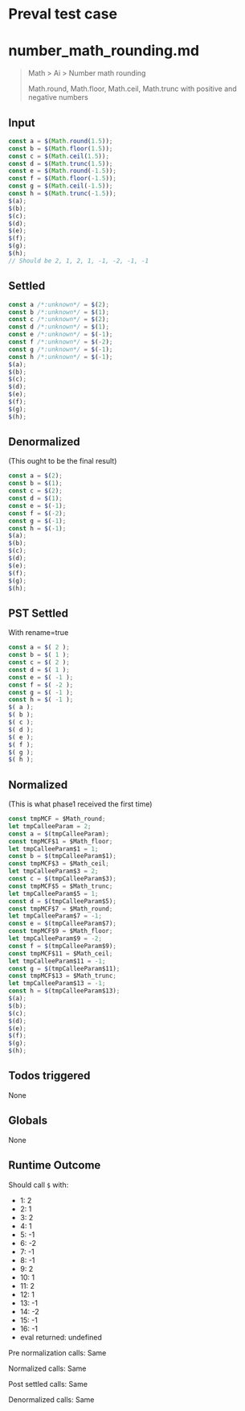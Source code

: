 # Preval test case

# number_math_rounding.md

> Math > Ai > Number math rounding
>
> Math.round, Math.floor, Math.ceil, Math.trunc with positive and negative numbers

## Input

`````js filename=intro
const a = $(Math.round(1.5));
const b = $(Math.floor(1.5));
const c = $(Math.ceil(1.5));
const d = $(Math.trunc(1.5));
const e = $(Math.round(-1.5));
const f = $(Math.floor(-1.5));
const g = $(Math.ceil(-1.5));
const h = $(Math.trunc(-1.5));
$(a);
$(b);
$(c);
$(d);
$(e);
$(f);
$(g);
$(h);
// Should be 2, 1, 2, 1, -1, -2, -1, -1
`````


## Settled


`````js filename=intro
const a /*:unknown*/ = $(2);
const b /*:unknown*/ = $(1);
const c /*:unknown*/ = $(2);
const d /*:unknown*/ = $(1);
const e /*:unknown*/ = $(-1);
const f /*:unknown*/ = $(-2);
const g /*:unknown*/ = $(-1);
const h /*:unknown*/ = $(-1);
$(a);
$(b);
$(c);
$(d);
$(e);
$(f);
$(g);
$(h);
`````


## Denormalized
(This ought to be the final result)

`````js filename=intro
const a = $(2);
const b = $(1);
const c = $(2);
const d = $(1);
const e = $(-1);
const f = $(-2);
const g = $(-1);
const h = $(-1);
$(a);
$(b);
$(c);
$(d);
$(e);
$(f);
$(g);
$(h);
`````


## PST Settled
With rename=true

`````js filename=intro
const a = $( 2 );
const b = $( 1 );
const c = $( 2 );
const d = $( 1 );
const e = $( -1 );
const f = $( -2 );
const g = $( -1 );
const h = $( -1 );
$( a );
$( b );
$( c );
$( d );
$( e );
$( f );
$( g );
$( h );
`````


## Normalized
(This is what phase1 received the first time)

`````js filename=intro
const tmpMCF = $Math_round;
let tmpCalleeParam = 2;
const a = $(tmpCalleeParam);
const tmpMCF$1 = $Math_floor;
let tmpCalleeParam$1 = 1;
const b = $(tmpCalleeParam$1);
const tmpMCF$3 = $Math_ceil;
let tmpCalleeParam$3 = 2;
const c = $(tmpCalleeParam$3);
const tmpMCF$5 = $Math_trunc;
let tmpCalleeParam$5 = 1;
const d = $(tmpCalleeParam$5);
const tmpMCF$7 = $Math_round;
let tmpCalleeParam$7 = -1;
const e = $(tmpCalleeParam$7);
const tmpMCF$9 = $Math_floor;
let tmpCalleeParam$9 = -2;
const f = $(tmpCalleeParam$9);
const tmpMCF$11 = $Math_ceil;
let tmpCalleeParam$11 = -1;
const g = $(tmpCalleeParam$11);
const tmpMCF$13 = $Math_trunc;
let tmpCalleeParam$13 = -1;
const h = $(tmpCalleeParam$13);
$(a);
$(b);
$(c);
$(d);
$(e);
$(f);
$(g);
$(h);
`````


## Todos triggered


None


## Globals


None


## Runtime Outcome


Should call `$` with:
 - 1: 2
 - 2: 1
 - 3: 2
 - 4: 1
 - 5: -1
 - 6: -2
 - 7: -1
 - 8: -1
 - 9: 2
 - 10: 1
 - 11: 2
 - 12: 1
 - 13: -1
 - 14: -2
 - 15: -1
 - 16: -1
 - eval returned: undefined

Pre normalization calls: Same

Normalized calls: Same

Post settled calls: Same

Denormalized calls: Same

